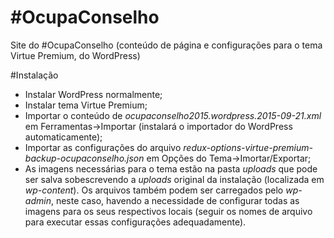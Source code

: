 # #OcupaConselho
Site do #OcupaConselho (conteúdo de página e configurações para o tema Virtue Premium, do WordPress) 

#Instalação
- Instalar WordPress normalmente;
- Instalar tema Virtue Premium;
- Importar o conteúdo de _ocupaconselho2015.wordpress.2015-09-21.xml_ em Ferramentas->Importar (instalará o importador do WordPress automaticamente);
- Importar as configurações do arquivo _redux-options-virtue-premium-backup-ocupaconselho.json_ em Opções do Tema->Imortar/Exportar;
- As imagens necessárias para o tema estão na pasta _uploads_ que pode ser salva sobescrevendo a _uploads_ original da instalação (localizada em _wp-content_). Os arquivos também podem ser carregados pelo _wp-admin_, neste caso, havendo a necessidade de configurar todas as imagens para os seus respectivos locais (seguir os nomes de arquivo para executar essas configurações adequadamente).
